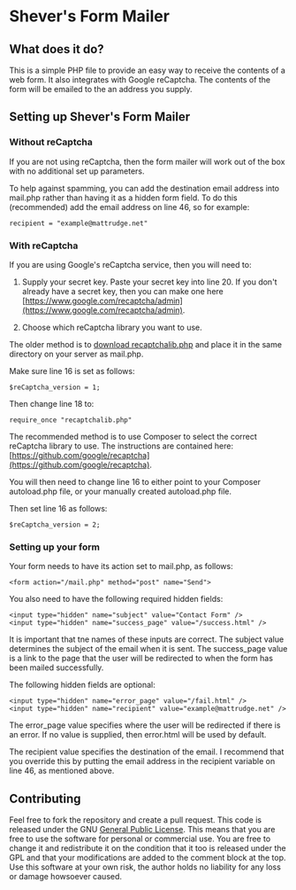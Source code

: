 # Shever's Form Mailer

## What does it do?

This is a simple PHP file to provide an easy way to receive the contents of a web form. It also integrates with Google reCaptcha. The contents of the form will be emailed to the an address you supply.

## Setting up Shever's Form Mailer

### Without reCaptcha

If you are not using reCaptcha, then the form mailer will work out of the box with no additional set up parameters.

To help against spamming, you can add the destination email address into mail.php rather than having it as a hidden form field. To do this (recommended) add the email address on line 46, so for example:
```
recipient = "example@mattrudge.net"
```

### With reCaptcha

If you are using Google's reCaptcha service, then you will need to: 

1. Supply your secret key. Paste your secret key into line 20. If you don't already have a secret key, then you can make one here [https://www.google.com/recaptcha/admin](https://www.google.com/recaptcha/admin).

2. Choose which reCaptcha library you want to use.

The older method is to [download recaptchalib.php](https://storage.googleapis.com/google-code-archive-downloads/v2/code.google.com/recaptcha/recaptcha-php-1.11.zip) and place it in the same directory on your server as mail.php.

Make sure line 16 is set as follows:
```
$reCaptcha_version = 1;
```

Then change line 18 to:
```
require_once "recaptchalib.php"
```

The recommended method is to use Composer to select the correct reCaptcha library to use. The instructions are contained here: [https://github.com/google/recaptcha](https://github.com/google/recaptcha).

You will then need to change line 16 to either point to your Composer autoload.php file, or your manually created autoload.php file.

Then set line 16 as follows:
```
$reCaptcha_version = 2;
```

### Setting up your form

Your form needs to have its action set to mail.php, as follows:

```
<form action="/mail.php" method="post" name="Send">
```

You also need to have the following required hidden fields:
```
<input type="hidden" name="subject" value="Contact Form" />
<input type="hidden" name="success_page" value="/success.html" />
```
It is important that tne names of these inputs are correct. The subject value determines the subject of the email when it is sent. The success_page value is a link to the page that the user will be redirected to when the form has been mailed successfully.

The following hidden fields are optional:
```
<input type="hidden" name="error_page" value="/fail.html" />
<input type="hidden" name="recipient" value="example@mattrudge.net" />
```

The error_page value specifies where the user will be redirected if there is an error. If no value is supplied, then error.html will be used by default.

The recipient value specifies the destination of the email. I recommend that you override this by putting the email address in the recipient variable on line 46, as mentioned above.

## Contributing

Feel free to fork the repository and create a pull request. This code is released under the GNU [General Public License](http://www.gnu.org/licenses/gpl.html). This means that you are free to use the software for personal or commercial use. You are free to change it and redistribute it on the condition that it too is released under the GPL and that your modifications are added to the comment block at the top. Use this software at your own risk, the author holds no liability for any loss or damage howsoever caused.

